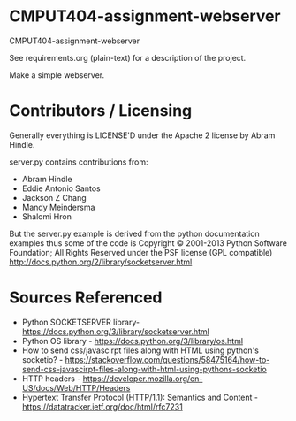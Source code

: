 CMPUT404-assignment-webserver
=============================

CMPUT404-assignment-webserver

See requirements.org (plain-text) for a description of the project.

Make a simple webserver.

Contributors / Licensing
========================

Generally everything is LICENSE'D under the Apache 2 license by Abram Hindle.

server.py contains contributions from:

* Abram Hindle
* Eddie Antonio Santos
* Jackson Z Chang
* Mandy Meindersma 
* Shalomi Hron

But the server.py example is derived from the python documentation
examples thus some of the code is Copyright © 2001-2013 Python
Software Foundation; All Rights Reserved under the PSF license (GPL
compatible) http://docs.python.org/2/library/socketserver.html

Sources Referenced
========================
* Python SOCKETSERVER library- https://docs.python.org/3/library/socketserver.html
* Python OS library - https://docs.python.org/3/library/os.html
* How to send css/javascirpt files along with HTML using python's socketio? - https://stackoverflow.com/questions/58475164/how-to-send-css-javascirpt-files-along-with-html-using-pythons-socketio
* HTTP headers - https://developer.mozilla.org/en-US/docs/Web/HTTP/Headers
* Hypertext Transfer Protocol (HTTP/1.1): Semantics and Content - https://datatracker.ietf.org/doc/html/rfc7231
